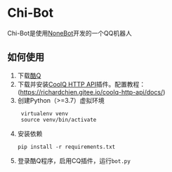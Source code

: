  # Chi-Bot

Chi-Bot是使用[NoneBot](https://github.com/nonebot/nonebot)开发的一个QQ机器人
 
 ## 如何使用
 
 1. 下载[酷Q](https://cqp.cc/b/news)
 2. 下载并安装[CoolQ HTTP API](https://github.com/richardchien/coolq-http-api)插件。配置教程：(https://richardchien.gitee.io/coolq-http-api/docs/)
 3. 创建Python（>=3.7）虚拟环境
     ```shell script
      virtualenv venv
      source venv/bin/activate
    ```
 4. 安装依赖
    ```shell script
    pip install -r requirements.txt
    ```
 5. 登录酷Q程序，启用CQ插件，运行`bot.py`